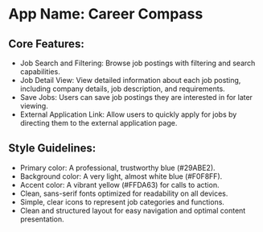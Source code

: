 # **App Name**: Career Compass

## Core Features:

- Job Search and Filtering: Browse job postings with filtering and search capabilities.
- Job Detail View: View detailed information about each job posting, including company details, job description, and requirements.
- Save Jobs: Users can save job postings they are interested in for later viewing.
- External Application Link: Allow users to quickly apply for jobs by directing them to the external application page.

## Style Guidelines:

- Primary color: A professional, trustworthy blue (#29ABE2).
- Background color: A very light, almost white blue (#F0F8FF).
- Accent color: A vibrant yellow (#FFDA63) for calls to action.
- Clean, sans-serif fonts optimized for readability on all devices.
- Simple, clear icons to represent job categories and functions.
- Clean and structured layout for easy navigation and optimal content presentation.